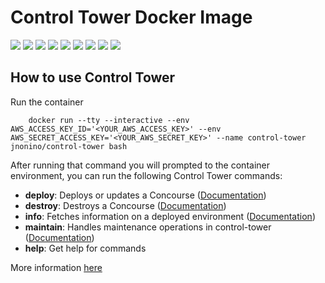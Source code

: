# Control Tower Docker Image

[![](https://img.shields.io/docker/pulls/jnonino/control-tower.svg)](https://hub.docker.com/r/jnonino/control-tower/)
[![](hhttps://img.shields.io/docker/build/jnonino/control-tower)](https://hub.docker.com/r/jnonino/control-tower/)
[![](https://img.shields.io/docker/automated/jnonino/control-tower)](https://hub.docker.com/r/jnonino/control-tower/)
[![](https://img.shields.io/docker/stars/jnonino/control-tower)](https://hub.docker.com/r/jnonino/control-tower/)
[![](https://img.shields.io/github/license/jnonino/control-tower-docker-image)](https://github.com/jnonino/control-tower-docker-image)
[![](https://img.shields.io/github/issues/jnonino/control-tower-docker-image)](https://github.com/jnonino/control-tower-docker-image)
[![](https://img.shields.io/github/issues-closed/jnonino/control-tower-docker-image)](https://github.com/jnonino/control-tower-docker-image)
[![](https://img.shields.io/github/languages/code-size/jnonino/control-tower-docker-image)](https://github.com/jnonino/control-tower-docker-image)
[![](https://img.shields.io/github/repo-size/jnonino/control-tower-docker-image)](https://github.com/jnonino/control-tower-docker-image)

## How to use Control Tower

Run the container

        docker run --tty --interactive --env AWS_ACCESS_KEY_ID='<YOUR_AWS_ACCESS_KEY>' --env AWS_SECRET_ACCESS_KEY='<YOUR_AWS_SECRET_KEY>' --name control-tower jnonino/control-tower bash

After running that command you will prompted to the container environment, you can run the following Control Tower commands:

- **deploy**: Deploys or updates a Concourse ([Documentation](https://github.com/EngineerBetter/control-tower/blob/master/docs/deploy.md))
- **destroy**: Destroys a Concourse ([Documentation](https://github.com/EngineerBetter/control-tower/blob/master/docs/destroy.md))
- **info**: Fetches information on a deployed environment ([Documentation](https://github.com/EngineerBetter/control-tower/blob/master/docs/info.md))
- **maintain**: Handles maintenance operations in control-tower ([Documentation](https://github.com/EngineerBetter/control-tower/blob/master/docs/maintain.md))
- **help**: Get help for commands

More information [here](https://github.com/EngineerBetter/control-tower)
